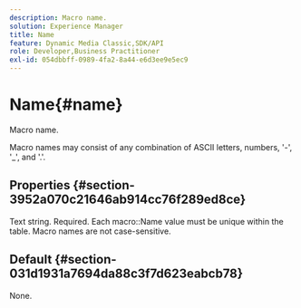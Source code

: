 ```yaml
---
description: Macro name.
solution: Experience Manager
title: Name
feature: Dynamic Media Classic,SDK/API
role: Developer,Business Practitioner
exl-id: 054dbbff-0989-4fa2-8a44-e6d3ee9e5ec9
---
```

# Name{#name}

Macro name.

 Macro names may consist of any combination of ASCII letters, numbers, '-', '_', and '.'.

## Properties {#section-3952a070c21646ab914cc76f289ed8ce}

Text string. Required. Each macro::Name value must be unique within the table. Macro names are not case-sensitive.

## Default {#section-031d1931a7694da88c3f7d623eabcb78}

None.
